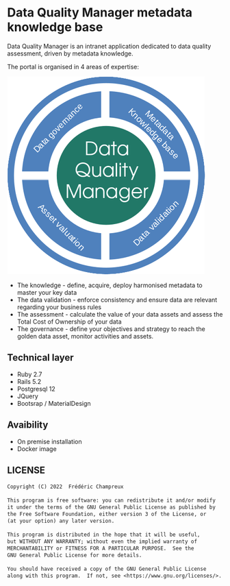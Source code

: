 # Data Quality Manager metadata knowledge base

Data Quality Manager is an intranet application dedicated to data quality assessment, driven by metadata knowledge. 

The portal is organised in 4 areas of expertise:

![Data Quality Manager areas of expertise](public/DQM-domains-1.png "DQM_domains")

 * The knowledge - define, acquire, deploy harmonised metadata to master your key data
 * The data validation - enforce consistency and ensure data are relevant regarding your business rules
 * The assessment - calculate the value of your data assets and assess the Total Cost of Ownership of your data
 * The governance - define your objectives and strategy to reach the golden data asset, monitor activities and assets.

## Technical layer
 * Ruby 2.7
 * Rails 5.2
 * Postgresql 12
 * JQuery
 * Bootsrap / MaterialDesign

## Avaibility
 * On premise installation
 * Docker image

## LICENSE
    Copyright (C) 2022  Frédéric Champreux

    This program is free software: you can redistribute it and/or modify
    it under the terms of the GNU General Public License as published by
    the Free Software Foundation, either version 3 of the License, or
    (at your option) any later version.

    This program is distributed in the hope that it will be useful,
    but WITHOUT ANY WARRANTY; without even the implied warranty of
    MERCHANTABILITY or FITNESS FOR A PARTICULAR PURPOSE.  See the
    GNU General Public License for more details.

    You should have received a copy of the GNU General Public License
    along with this program.  If not, see <https://www.gnu.org/licenses/>.
